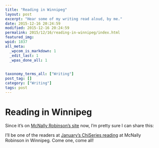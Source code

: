 ```yaml
---
title: "Reading in Winnipeg"
layout: post
excerpt: "Hear some of my writing read aloud, by me."
date: 2015-12-16 20:24:59
modified: 2015-12-16 20:24:59
permalink: 2015/12/16/reading-in-winnipeg/index.html
featured_img: 
wpid: 1837
all_meta: 
  _wpcom_is_markdown: 1
  _edit_last: 1
  _wpas_done_all: 1
  
  
taxonomy_terms_all: ["Writing"]
post_tag: []
category: ["Writing"]
tags: post
---
```


# Reading in Winnipeg

Since it’s on [McNally Robinson’s site](http://www.mcnallyrobinson.com/) now, I’m pretty sure I can share this:

I’ll be one of the readers at [January’s ChiSeries reading](http://www.mcnallyrobinson.com/event-14735/ChiSeries-Winnipeg) at McNally Robinson in Winnipeg. Come one, come all!